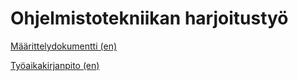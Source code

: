 Ohjelmistotekniikan harjoitustyö
================================
[Määrittelydokumentti (en)](../master/Harjoitustyö/Documentation/requirements_specification.md)

[Työaikakirjanpito (en)](../master/Harjoitustyö/Documentation/record_of_work_hours.md)
